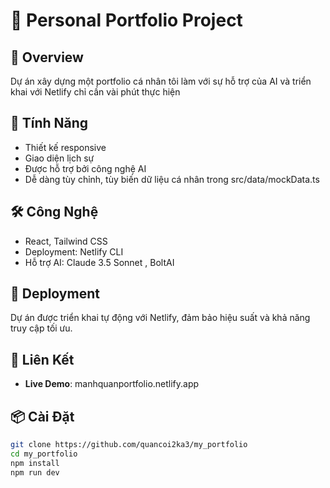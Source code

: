 # 🚀 Personal Portfolio Project  

## 📝 Overview

Dự án xây dựng một portfolio cá nhân tôi làm với sự hỗ trợ của AI và triển khai với Netlify chỉ cần vài phút thực hiện

## 🌟 Tính Năng  

- Thiết kế responsive  
- Giao diện lịch sự  
- Được hỗ trợ bởi công nghệ AI  
- Dễ dàng tùy chỉnh, tùy biến dữ liệu cá nhân trong src/data/mockData.ts  

## 🛠️ Công Nghệ  

- React, Tailwind CSS
- Deployment: Netlify CLI  
- Hỗ trợ AI: Claude 3.5 Sonnet , BoltAI

## 🚀 Deployment  

Dự án được triển khai tự động với Netlify, đảm bảo hiệu suất và khả năng truy cập tối ưu.

## 🔗 Liên Kết  

- **Live Demo**: manhquanportfolio.netlify.app

## 📦 Cài Đặt  

```bash
git clone https://github.com/quancoi2ka3/my_portfolio  
cd my_portfolio  
npm install  
npm run dev

